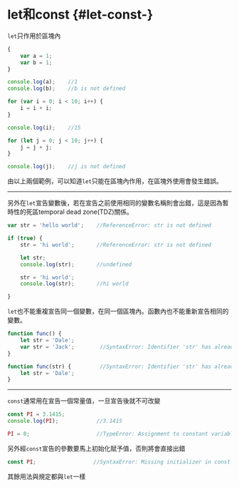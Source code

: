 # let和const {#let-const-}

`let`只作用於區塊內

```js
{
    var a = 1;
    var b = 1;
}

console.log(a);    //1
console.log(b);    //b is not defined
```

```js
for (var i = 0; i < 10; i++) {
    i = i + i;
}

console.log(i);    //15

for (let j = 0; j < 10; j++) {
    j = j + j;
}

console.log(j);    //j is not defined
```

由以上兩個範例，可以知道`let`只能在區塊內作用，在區塊外使用會發生錯誤。

---

另外在`let`宣告變數後，若在宣告之前使用相同的變數名稱則會出錯，這是因為暫時性的死區temporal dead zone\(TDZ\)關係。

```js
var str = 'hello world';    //ReferenceError: str is not defined

if (true) {
    str = 'hi world';       //ReferenceError: str is not defined

    let str;
    console.log(str);       //undefined

    str = 'hi world';
    console.log(str);       //hi world

}
```

`let`也不能重複宣告同一個變數，在同一個區塊內。函數內也不能重新宣告相同的變數。

```js
function func() {
    let str = 'Dale';
    var str = 'Jack';        //SyntaxError: Identifier 'str' has already been declared
}

function func(str) {         //SyntaxError: Identifier 'str' has already been declared
    let str = 'Dale';
}
```

---

`const`通常用在宣告一個常量值，一旦宣告後就不可改變

```js
const PI = 3.1415;
console.log(PI);            //3.1415

PI = 0;                     //TypeError: Assignment to constant variable.
```

另外經`const`宣告的參數要馬上初始化賦予值，否則將會直接出錯

```js
const PI;                  //SyntaxError: Missing initializer in const declaration
```

其餘用法與規定都與`let`一樣

